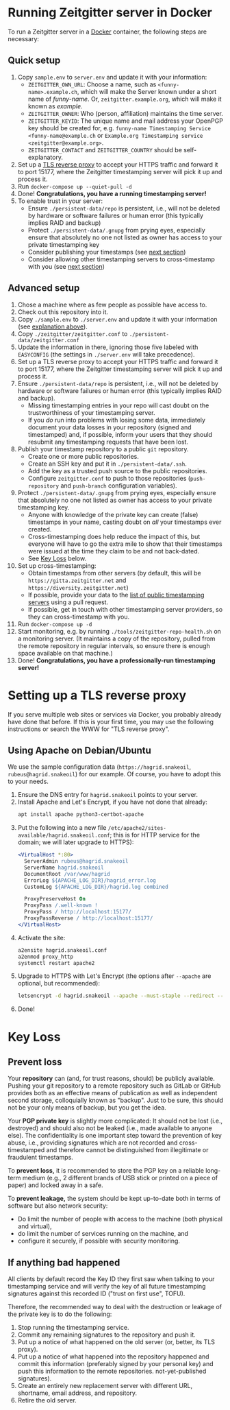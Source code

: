 # Running Zeitgitter server in Docker

To run a Zeitgitter server in a [Docker](https://www.docker.com) container, the
following steps are necessary:

## Quick setup

1. Copy `sample.env` to `server.env` and update it with your information:
   - `ZEITGITTER_OWN_URL`: Choose a name, such as `<funny-name>.example.ch`,
     which will make the Server known under a short name of *funny-name*. Or,
     `zeitgitter.example.org`, which will make it known as *example*.
   - `ZEITGITTER_OWNER`: Who (person, affiliation) maintains the time server.
   - `ZEITGITTER_KEYID`: The unique name and mail address your OpenPGP key should be
     created for, e.g.
     `funny-name Timestamping Service <funny-name@example.ch` or
     `Example.org Timestamping service <zeitgitter@example.org>`.
   - `ZEITGITTER_CONTACT` and `ZEITGITTER_COUNTRY` should be self-explanatory.
1. Set up a [TLS reverse proxy](#setting-up-a-tls-reverse-proxy)
   to accept your HTTPS traffic and forward it to
   port 15177, where the Zeitgitter timestamping server will pick it up and
   process it.
1. Run `docker-compose up --quiet-pull -d`
1. Done! **Congratulations, you have a running timestamping server!**
1. To enable trust in your server:
   - Ensure `./persistent-data/repo` is persistent, i.e., will not be deleted by
     hardware or software failures or human error (this typically implies RAID
     and backup)
   - Protect `./persistent-data/.gnupg` from prying eyes, especially ensure that
     absolutely no one not listed as owner has access to your private
     timestamping key
   - Consider publishing your timestamps (see [next section](#advanced-setup))
   - Consider allowing other timestamping servers to cross-timestamp with you
     (see [next section](#advanced-setup))

## Advanced setup

1. Chose a machine where as few people as possible have access to.
1. Check out this repository into it.
1. Copy `./sample.env` to `./server.env` and update it with your information
   (see [explanation above](#quick-setup)).
1. Copy `./zeitgitter/zeitgitter.conf` to `./persistent-data/zeitgitter.conf`
1. Update the information in there, ignoring those five labeled with
   `EASYCONFIG` (the settings in `./server.env` will take precedence).
1. Set up a TLS reverse proxy to accept your HTTPS traffic and forward it to
   port 15177, where the Zeitgitter timestamping server will pick it up and
   process it.
1. Ensure `./persistent-data/repo` is persistent, i.e., will not be deleted by
   hardware or software failures or human error (this typically implies RAID
   and backup).
   - Missing timestamping entries in your repo will cast doubt on the
     trustworthiness of your timestamping server.
   - If you *do* run into problems with losing some data, immediately
     document your data losses in your repository (signed and timestamped)
     and, if possible, inform your users that they should resubmit any
     timestamping requests that have been lost.
1. Publish your timestamp repository to a public `git` repository.
   - Create one or more public repositories.
   - Create an SSH key and put it in `./persistent-data/.ssh`.
   - Add the key as a trusted push source to the public repositories.
   - Configure `zeitgitter.conf` to push to those repositories
     (`push-repository` and `push-branch` configuration variables).
1. Protect `./persistent-data/.gnupg` from prying eyes, especially ensure that
   absolutely no one not listed as owner has access to your private
   timestamping key.
   - Anyone with knowledge of the private key can create (false)
     timestamps in your name, casting doubt on *all* your timestamps
     ever created.
   - Cross-timestamping does help reduce the impact of this, but everyone
     will have to go the extra mile to show that their timestamps were
     issued at the time they claim to be and not back-dated.
   - See [Key Loss](#key-loss) below.
1. Set up cross-timestamping:
   - Obtain timestamps from other servers (by default, this will be
     `https://gitta.zeitgitter.net` and `https://diversity.zeitgitter.net`)
   - If possible, provide your data to the [list of public timestamping
     servers](https://gitlab.com/zeitgitter/git-timestamp/-/blob/master/doc/ServerList.md)
     using a pull request.
   - If possible, get in touch with other timestamping server providers, so
     they can cross-timestamp with you.
1. Run `docker-compose up -d`
1. Start monitoring, e.g. by running `./tools/zeitgitter-repo-health.sh` on a
   monitoring server. (It maintains a copy of the repository, pulled from the
   remote repository in regular intervals, so ensure there is enough space
   available on that machine.)
1. Done! **Congratulations, you have a professionally-run timestamping server!**

# Setting up a TLS reverse proxy

If you serve multiple web sites or services via Docker, you probably already have done that before. If this is your first time, you may use the following instructions or search the WWW for "TLS reverse proxy".

## Using Apache on Debian/Ubuntu

We use the sample configuration data (`https://hagrid.snakeoil`, `rubeus@hagrid.snakeoil`) for our example. Of course, you have to adopt this to your needs.

1. Ensure the DNS entry for `hagrid.snakeoil` points to your server.
1. Install Apache and Let's Encrypt, if you have not done that already:
   ```sh
   apt install apache python3-certbot-apache
   ```
1. Put the following into a new file
   `/etc/apache2/sites-available/hagrid.snakeoil.conf`; this is for HTTP service
   for the domain; we will later upgrade to HTTPS):
   ```Apache
   <VirtualHost *:80>
     ServerAdmin rubeus@hagrid.snakeoil
     ServerName hagrid.snakeoil
     DocumentRoot /var/www/hagrid
     ErrorLog ${APACHE_LOG_DIR}/hagrid_error.log
     CustomLog ${APACHE_LOG_DIR}/hagrid.log combined

     ProxyPreserveHost On
     ProxyPass /.well-known !
     ProxyPass / http://localhost:15177/
     ProxyPassReverse / http://localhost:15177/
   </VirtualHost>
   ```
1. Activate the site:
   ```sh
   a2ensite hagrid.snakeoil.conf
   a2enmod proxy_http
   systemctl restart apache2
   ```
1. Upgrade to HTTPS with Let's Encrypt (the options after `--apache` are
   optional, but recommended):
   ```sh
   letsencrypt -d hagrid.snakeoil --apache --must-staple --redirect --hsts --uir
   ```
1. Done!

# Key Loss

## Prevent loss

Your **repository** can (and, for trust reasons, should) be publicly available.
Pushing your git repository to a remote repository such as GitLab or GitHub
provides both as an effective means of publication as well as independent
second storage, colloquially known as "backup". Just to be sure, this should
not be your only means of backup, but you get the idea.

Your **PGP private key** is slightly more complicated: It should not be lost
(i.e., destroyed) and should also not be leaked (i.e., made available to anyone
else). The confidentiality is one important step toward the prevention of key
abuse, i.e., providing signatures which are not recorded and cross-timestamped
and therefore cannot be distinguished from illegitimate or fraudulent
timestamps.

To **prevent loss,** it is recommended to store the PGP key on a reliable long-term
medium (e.g., 2 different brands of USB stick or printed on a piece of paper)
and locked away in a safe.

To **prevent leakage,** the system should be kept up-to-date both in terms of
software but also network security:
* Do limit the number of people with access to the machine (both physical and virtual),
* do limit the number of services running on the machine, and
* configure it securely, if possible with security monitoring.

## If anything bad happened

All clients by default record the Key ID they first saw when talking to your
timestamping service and will verify the key of all future timestamping
signatures against this recorded ID ("trust on first use", TOFU).

Therefore, the recommended way to deal with the destruction or leakage of the
private key is to do the following:

1. Stop running the timestamping service.
1. Commit any remaining signatures to the repository and push it.
1. Put up a notice of what happened on the old server (or, better, its TLS
   proxy).
1. Put up a notice of what happened into the repository happened and commit
   this information (preferably signed by your personal key) and push this
   information to the remote repositories.
   not-yet-published signatures).
1. Create an entirely new replacement server with different URL, shortname,
   email address, and repository.
1. Retire the old server.
